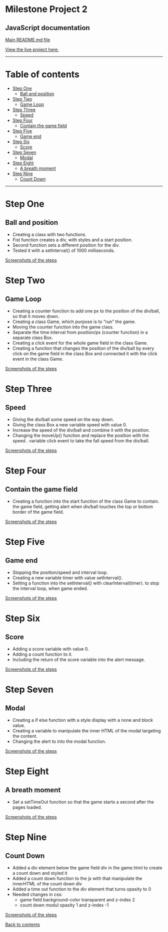 Milestone Project 2 
======

## **JavaScript documentation** ##

[Main README.md file](https://github.com/Puksrevolution/milestone-project-2/blob/master/README.md)

[View the live project here.](https://puksrevolution.github.io/milestone-project-2/)

---

# Table of contents

- [Step One](#step-one)
  - [Ball and position](#ball-and-position)
- [Step Two](#step-two)
  - [Game Loop](#game-loop)
- [Step Three](#step-three)
    - [Speed](#speed)
- [Step Four](#step-four)
    - [Contain the game field](#contain-the-game-field)
- [Step Five](#step-five)
    - [Game end](#game-end)
- [Step Six](#step-six)
    - [Score](#score)
- [Step Seven](#step-seven)
    - [Modal](#modal)
- [Step Eight](#step-eight)
    - [A breath moment](#a-breat-moment)
- [Step Nine](#step-eight)
    - [Count Down](#count-down)
    
---

Step One
======

## **Ball and position** ##

- Creating a class with two functions.
- Fist function creates a div, with styles and a start position.
- Second function sets a different position for the div.
- Tested it with a setInterval() of 1000 milliseconds.

[Screenshots of the steps](https://github.com/Puksrevolution/milestone-project-2/tree/master/assets/img/screenshots/jsDocu/1_renderer)

Step Two
======

## **Game Loop** ##

- Creating a counter function to add one px to the position of the div/ball, so that it moves down.
- Creating a class Game, which purpose is to “run” the game.
- Moving the counter function into the game class.
- Separate the time interval from position/px (counter function) in a separate class Box.
- Creating a click event for the whole game field in the class Game.
- Creating a function that changes the position of the div/ball by every click on the game field in 
the class Box and connected it with the click event in the class Game.

[Screenshots of the steps](https://github.com/Puksrevolution/milestone-project-2/tree/master/assets/img/screenshots/jsDocu/2_gameLoop)

Step Three
======

## **Speed** ##
 
- Giving the div/ball some speed on the way down.
- Giving the class Box a new variable speed with value 0.
- Increase the speed of the div/ball and combine it with the position.
- Changing the moveUp() function and replace the position with the speed .
variable click event to take the fall speed from the div/ball.

[Screenshots of the steps](https://github.com/Puksrevolution/milestone-project-2/tree/master/assets/img/screenshots/jsDocu/3_speed)

Step Four
======

## **Contain the game field** ##

- Creating a function into the start function of the class Game to contain.
the game field, getting alert when div/ball touches the top or bottom border of the game field.

[Screenshots of the steps](https://github.com/Puksrevolution/milestone-project-2/tree/master/assets/img/screenshots/jsDocu/4_contain)

Step Five
======

## **Game end** ##

- Stopping the position/speed and interval loop.
- Creating a new variable  timer with value setInterval().
- Setting a function into the setInterval() with clearInterval(timer). 
to stop the interval loop, when game ended.

[Screenshots of the steps](https://github.com/Puksrevolution/milestone-project-2/tree/master/assets/img/screenshots/jsDocu/5_gameEnd)

Step Six
======

## **Score** ##

- Adding a score variable with value 0.
- Adding a count function to it.
- Including the return of the score variable into the alert message.

[Screenshots of the steps](https://github.com/Puksrevolution/milestone-project-2/tree/master/assets/img/screenshots/jsDocu/6_score)

Step Seven
======

## **Modal** ##

- Creating a if else function with a style display with a none and block value.
- Creating a variable to manipulate the inner HTML of the modal targeting the content.
- Changing the alert to into the modal function.

[Screenshots of the steps](https://github.com/Puksrevolution/milestone-project-2/tree/master/assets/img/screenshots/jsDocu/7_modal)

Step Eight
======

## **A breath moment** ##

- Set a setTimeOut function so that the game starts a second after the pages loaded.

[Screenshots of the steps](https://github.com/Puksrevolution/milestone-project-2/tree/master/assets/img/screenshots/jsDocu/8_timeOut)

Step Nine
======

## **Count Down** ##

- Added a div element below the game field div in the game.html to create a count down and styled it
- Added a count down function to the js with that manipulate the innerHTML of the count down div
- Added a time out function to the div element that turns opasity to 0
- Needed changes in css:
  - game field background-color transparent and z-index 2
  - count down modul opasity 1 and z-index -1

[Screenshots of the steps](https://github.com/Puksrevolution/milestone-project-2/tree/master/assets/img/screenshots/jsDocu/9_countDown)

[Back to contents](#contents)